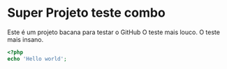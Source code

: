# Super Projeto teste combo
Este é um projeto bacana para testar o GitHub
O teste mais louco.
O teste mais insano.
```php
<?php
echo 'Hello world';
```